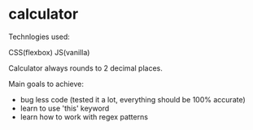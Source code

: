 # calculator

Technlogies used:

CSS(flexbox)
JS(vanilla)

Calculator always rounds to 2 decimal places.

Main goals to achieve:

- bug less code (tested it a lot, everything should be 100% accurate)
- learn to use 'this' keyword
- learn how to work with regex patterns
